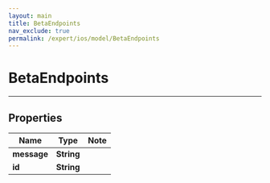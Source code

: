 ```yaml
---
layout: main
title: BetaEndpoints
nav_exclude: true
permalink: /expert/ios/model/BetaEndpoints
---
```


# BetaEndpoints

---

## Properties

Name | Type | Note
---- | ---- | ----
**message** | **String** | 
**id** | **String** | 

